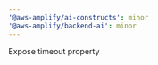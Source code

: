 ```yaml
---
'@aws-amplify/ai-constructs': minor
'@aws-amplify/backend-ai': minor
---
```


Expose timeout property
